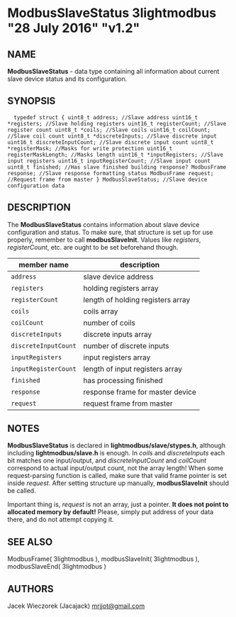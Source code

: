 # ModbusSlaveStatus 3lightmodbus "28 July 2016" "v1.2"

## NAME
**ModbusSlaveStatus** - data type containing all information about current slave device status and its configuration.

## SYNOPSIS
`  
	typedef struct
	{
		uint8_t address; //Slave address
		uint16_t *registers; //Slave holding registers
		uint16_t registerCount; //Slave register count
		uint8_t *coils; //Slave coils
		uint16_t coilCount; //Slave coil count
		uint8_t *discreteInputs; //Slave discrete input
		uint16_t discreteInputCount; //Slave discrete input count
		uint8_t *registerMask; //Masks for write protection
		uint16_t registerMaskLength; //Masks length
		uint16_t *inputRegisters; //Slave input registers
		uint16_t inputRegisterCount; //Slave input count
		uint8_t finished; //Has slave finished building response?
		ModbusFrame response; //Slave response formatting status
		ModbusFrame request; //Request frame from master
	} ModbusSlaveStatus; //Slave device configuration data
`

## DESCRIPTION
The **ModbusSlaveStatus** contains information about slave device configuration and status. To make sure, that structure is set up for use properly,
remember to call **modbusSlaveInit**. Values like *registers*, *registerCount*, etc. are ought to be set beforehand though.

| member name         | description                                               |
|---------------------|-----------------------------------------------------------|
| `address`           | slave device address                                      |
| `registers`         | holding registers array                                   |
| `registerCount`     | length of holding registers array                         |
| `coils`             | coils array                                               |
| `coilCount`         | number of coils                                           |
| `discreteInputs`    | discrete inputs array                                     |
| `discreteInputCount`| number of discrete inputs                                 |
| `inputRegisters`    | input registers array                                     |
| `inputRegisterCount`| length of input registers array                           |
| `finished`          | has processing finished                                   |
| `response`          | response frame for master device                          |
| `request`           | request frame from master                                 |

## NOTES
**ModbusSlaveStatus** is declared in **lightmodbus/slave/stypes.h**, although including **lightmodbus/slave.h** is enough.
In *coils* and *discreteInputs* each bit matches one input/output, and
*discreteInputCount* and *coilCount* correspond to actual input/output count, not the array length!
When some request-parsing function is called, make sure that valid frame pointer is set inside *request*.
After setting structure up manually, **modbusSlaveInit** should be called.

Important thing is, *request* is not an array, just a pointer. **It does not point to allocated memory by default!**
Please, simply put address of your data there, and do not attempt copying it.

## SEE ALSO
ModbusFrame( 3lightmodbus ), modbusSlaveInit( 3lightmodbus ), modbusSlaveEnd( 3lightmodbus )

## AUTHORS
Jacek Wieczorek (Jacajack) <mrjjot@gmail.com>
